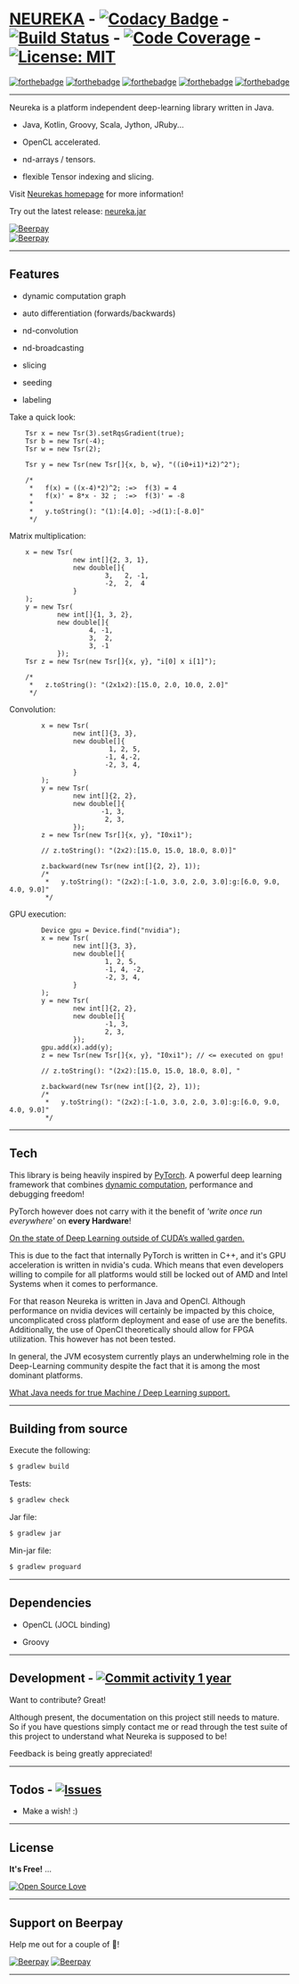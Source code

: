 

# [NEUREKA](https://gleethos.github.io/neureka/index.html) - [![Codacy Badge](https://api.codacy.com/project/badge/Grade/6bfd22ba9b8c410285b19e3d37f4fbc6)](https://www.codacy.com/manual/Gleethos/neureka?utm_source=github.com&amp;utm_medium=referral&amp;utm_content=Gleethos/neureka&amp;utm_campaign=Badge_Grade) - [![Build Status](https://travis-ci.org/Gleethos/neureka.svg?branch=master)](https://travis-ci.org/Gleethos/neureka) - [![Code Coverage](https://img.shields.io/codecov/c/github/gleethos/neureka)](https://codecov.io/github/gleethos/neureka) - [![License: MIT](https://img.shields.io/badge/License-MIT-yellow.svg)](https://opensource.org/licenses/MIT)  #

[![forthebadge](https://forthebadge.com/images/badges/made-with-java.svg)](https://forthebadge.com) 
[![forthebadge](https://forthebadge.com/images/badges/built-with-swag.svg)](https://forthebadge.com) 
[![forthebadge](https://forthebadge.com/images/badges/for-you.svg)](https://forthebadge.com) 
[![forthebadge](https://forthebadge.com/images/badges/certified-elijah-wood.svg)](https://forthebadge.com)
[![forthebadge](https://forthebadge.com/images/badges/check-it-out.svg)](https://forthebadge.com)

---

Neureka is a platform independent deep-learning library written in Java. 

  - Java, Kotlin, Groovy, Scala, Jython, JRuby...
 
  - OpenCL accelerated.

  - nd-arrays / tensors.

  - flexible Tensor indexing and slicing.
  
Visit [Neurekas homepage](https://gleethos.github.io/neureka/index.html) for more information!
  
Try out the latest release: [neureka.jar](https://github.com/Gleethos/neureka/raw/master/production/lib/neureka-0.1.2.jar)
  
[![Beerpay](https://beerpay.io/Gleethos/neureka/badge.svg?style=beer-square)](https://beerpay.io/Gleethos/neureka)  
[![Beerpay](https://beerpay.io/Gleethos/neureka/make-wish.svg?style=flat-square)](https://beerpay.io/Gleethos/neureka?focus=wish)

---  

## Features ##

  - dynamic computation graph

  - auto differentiation (forwards/backwards)

  - nd-convolution
  
  - nd-broadcasting

  - slicing
  
  - seeding
  
  - labeling

Take a quick look:
```
    Tsr x = new Tsr(3).setRqsGradient(true);
    Tsr b = new Tsr(-4);
    Tsr w = new Tsr(2);
        
    Tsr y = new Tsr(new Tsr[]{x, b, w}, "((i0+i1)*i2)^2");
    
    /*
     *   f(x) = ((x-4)*2)^2; :=>  f(3) = 4
     *   f(x)' = 8*x - 32 ;  :=>  f(3)' = -8
     *   
     *   y.toString(): "(1):[4.0]; ->d(1):[-8.0]"    
     */
```
Matrix multiplication:
```
    x = new Tsr(
                new int[]{2, 3, 1},
                new double[]{
                        3,   2, -1,
                        -2,  2,  4
                }
    );
    y = new Tsr(
            new int[]{1, 3, 2},
            new double[]{
                    4, -1,  
                    3,  2,  
                    3, -1
            });
    Tsr z = new Tsr(new Tsr[]{x, y}, "i[0] x i[1]");
    
    /*
     *   z.toString(): "(2x1x2):[15.0, 2.0, 10.0, 2.0]"    
     */
```
Convolution:
```
        x = new Tsr(
                new int[]{3, 3},
                new double[]{
                         1, 2, 5,
                        -1, 4,-2,
                        -2, 3, 4,
                }
        );
        y = new Tsr(
                new int[]{2, 2},
                new double[]{
                       -1, 3,
                        2, 3,
                });
        z = new Tsr(new Tsr[]{x, y}, "I0xi1");

        // z.toString(): "(2x2):[15.0, 15.0, 18.0, 8.0)]"

        z.backward(new Tsr(new int[]{2, 2}, 1));
        /*
         *   y.toString(): "(2x2):[-1.0, 3.0, 2.0, 3.0]:g:[6.0, 9.0, 4.0, 9.0]"    
         */
```

GPU execution:
```
        Device gpu = Device.find("nvidia");
        x = new Tsr(
                new int[]{3, 3},
                new double[]{
                        1, 2, 5,
                        -1, 4, -2,
                        -2, 3, 4,
                }
        );
        y = new Tsr(
                new int[]{2, 2},
                new double[]{
                        -1, 3,
                        2, 3,
                });
        gpu.add(x).add(y);        
        z = new Tsr(new Tsr[]{x, y}, "I0xi1"); // <= executed on gpu!

        // z.toString(): "(2x2):[15.0, 15.0, 18.0, 8.0], "

        z.backward(new Tsr(new int[]{2, 2}, 1));
        /*
         *   y.toString(): "(2x2):[-1.0, 3.0, 2.0, 3.0]:g:[6.0, 9.0, 4.0, 9.0]"    
         */
```

---

## Tech ##

This library is being heavily inspired by [PyTorch](https://github.com/pytorch/pytorch).
A powerful deep learning framework that combines
[dynamic computation](https://medium.com/@omaraymanomar/dynamic-vs-static-computation-graph-2579d1934ecf), performance and debugging freedom!

PyTorch however does not carry with it the benefit of *'write once run everywhere'* on <b>every Hardware</b>! 

[On the state of Deep Learning outside of CUDA’s walled garden.](https://towardsdatascience.com/on-the-state-of-deep-learning-outside-of-cudas-walled-garden-d88c8bbb4342)

This is due to the fact that internally PyTorch is written
in C++, and it's GPU acceleration is written in nvidia's cuda. 
Which means that even developers willing to compile for all platforms
would still be locked out of AMD and Intel Systems when it comes to performance.

For that reason Neureka is written in Java and OpenCl.
Although performance on nvidia devices will certainly be impacted 
by this choice, uncomplicated cross platform deployment and ease of use are the benefits.
Additionally, the use of OpenCl theoretically should allow for
FPGA utilization. This however has not been tested.

In general, the JVM ecosystem currently plays an underwhelming role in the Deep-Learning community despite
the fact that it is among the most dominant platforms.

[What Java needs for true Machine / Deep Learning support.](https://medium.com/@hsheil/what-java-needs-for-true-machine-deep-learning-support-1571ffdbb594)

---

## Building from source ##

Execute the following:
```sh
$ gradlew build
```

Tests:
```sh
$ gradlew check
```

Jar file:
```sh
$ gradlew jar
```

Min-jar file:
```sh
$ gradlew proguard
```

---

## Dependencies ##

- OpenCL (JOCL binding)

- Groovy 

---

## Development - [![Commit activity 1 year](https://img.shields.io/github/commit-activity/y/Gleethos/neureka.svg?style=flat)]() ##

Want to contribute? Great!

Although present, the documentation on this project still needs to mature.
So if you have questions simply contact me or read through the test suite 
of this project to understand what Neureka is supposed to be!

Feedback is being greatly appreciated!

---

## Todos - [![Issues](https://img.shields.io/github/issues-raw/Gleethos/neureka.svg?maxAge=25000)](https://github.com/Gleethos/neureka/issues)  ##

  - Make a wish! :)

---

## License ##

**It's Free!** ... 

[![Open Source Love](https://badges.frapsoft.com/os/v1/open-source.png?v=103)](https://github.com/ellerbrock/open-source-badges/)

---

## Support on Beerpay ##
Help me out for a couple of :beers:!

[![Beerpay](https://beerpay.io/Gleethos/neureka/badge.svg?style=beer-square)](https://beerpay.io/Gleethos/neureka)  [![Beerpay](https://beerpay.io/Gleethos/neureka/make-wish.svg?style=flat-square)](https://beerpay.io/Gleethos/neureka?focus=wish)

---